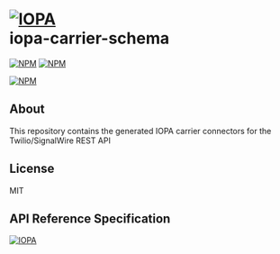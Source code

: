 # [![IOPA](https://iopa.io/iopa.png)](https://iopa.io)<br> iopa-carrier-schema

[![NPM](https://img.shields.io/badge/iopa-certified-99cc33.svg?style=flat-square)](https://iopa.io/)
[![NPM](https://img.shields.io/badge/iopa-bot%20framework-F67482.svg?style=flat-square)](https://iopa.io/)

[![NPM](https://nodei.co/npm/iopa-carrier-schema.png?downloads=true)](https://nodei.co/npm/iopa-carrier-schema/)

## About

This repository contains the generated IOPA carrier connectors for the Twilio/SignalWire REST API

## License

MIT

## API Reference Specification

[![IOPA](https://iopa.io/iopa.png)](https://iopa.io)
